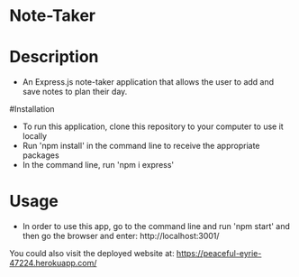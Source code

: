 # Note-Taker 

# Description 
- An Express.js note-taker application that allows the user to add and save notes to plan their day. 

#Installation 
- To run this application, clone this repository to your computer to use it locally
- Run 'npm install' in the command line to receive the appropriate packages
- In the command line, run 'npm i express' 

# Usage 
- In order to use this app, go to the command line and run 'npm start' and then go the browser and enter: http://localhost:3001/

You could also visit the deployed website at: https://peaceful-eyrie-47224.herokuapp.com/


